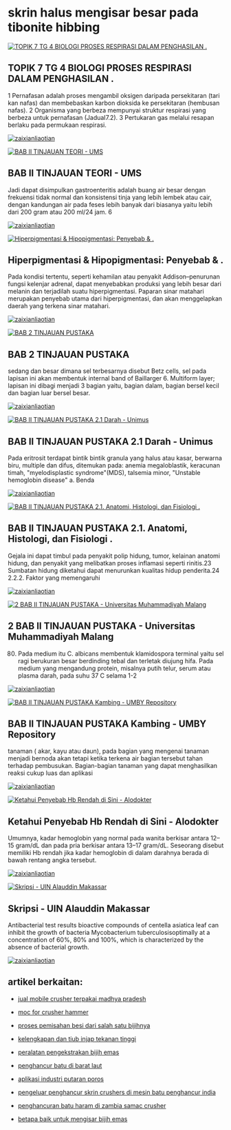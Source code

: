 # skrin halus mengisar besar pada tibonite hibbing
<a href="https://mnn.zoosnet.net/LR/Chatpre.aspx?id=MNN94995150&p=https://topgrinding.com/" target="_blank">![TOPIK 7 TG 4 BIOLOGI PROSES RESPIRASI DALAM PENGHASILAN .](https://github.com/technlg/images/blob/main/59.jpg)</a>
## TOPIK 7 TG 4 BIOLOGI PROSES RESPIRASI DALAM PENGHASILAN .
1 Pernafasan adalah proses mengambil oksigen daripada persekitaran (tari kan nafas) dan membebaskan karbon dioksida ke persekitaran (hembusan nafas). 2 Organisma yang berbeza mempunyai struktur respirasi yang berbeza untuk pernafasan (JaduaI7.2). 3 Pertukaran gas melalui resapan berlaku pada permukaan respirasi.
<a href="https://mnn.zoosnet.net/LR/Chatpre.aspx?id=MNN94995150&p=https://topgrinding.com/" target="_blank"><img src="https://github.com/technlg/images/raw/main/chat11.jpg" alt="zaixianliaotian"/></a><a href="//whatsapp.shibangsoft.com/WhatsApp.php" ><img src="https://github.com/technlg/images/raw/main/chat11.png" alt=""></a>
<a href="https://mnn.zoosnet.net/LR/Chatpre.aspx?id=MNN94995150&p=https://topgrinding.com/" target="_blank">![BAB II TINJAUAN TEORI - UMS](https://github.com/technlg/images/blob/main/41.jpg)</a>
## BAB II TINJAUAN TEORI - UMS
Jadi dapat disimpulkan gastroenteritis adalah buang air besar dengan frekuensi tidak normal dan konsistensi tinja yang lebih lembek atau cair, dengan kandungan air pada feses lebih banyak dari biasanya yaitu lebih dari 200 gram atau 200 ml/24 jam. 6
<a href="https://mnn.zoosnet.net/LR/Chatpre.aspx?id=MNN94995150&p=https://topgrinding.com/" target="_blank"><img src="https://github.com/technlg/images/raw/main/chat11.jpg" alt="zaixianliaotian"/></a><a href="//whatsapp.shibangsoft.com/WhatsApp.php" ><img src="https://github.com/technlg/images/raw/main/chat11.png" alt=""></a>
<a href="https://mnn.zoosnet.net/LR/Chatpre.aspx?id=MNN94995150&p=https://topgrinding.com/" target="_blank">![Hiperpigmentasi & Hipopigmentasi: Penyebab & .](https://github.com/technlg/images/blob/main/32.jpg)</a>
## Hiperpigmentasi & Hipopigmentasi: Penyebab & .
Pada kondisi tertentu, seperti kehamilan atau penyakit Addison–penurunan fungsi kelenjar adrenal, dapat menyebabkan produksi yang lebih besar dari melanin dan terjadilah suatu hiperpigmentasi. Paparan sinar matahari merupakan penyebab utama dari hiperpigmentasi, dan akan menggelapkan daerah yang terkena sinar matahari.
<a href="https://mnn.zoosnet.net/LR/Chatpre.aspx?id=MNN94995150&p=https://topgrinding.com/" target="_blank"><img src="https://github.com/technlg/images/raw/main/chat11.jpg" alt="zaixianliaotian"/></a><a href="//whatsapp.shibangsoft.com/WhatsApp.php" ><img src="https://github.com/technlg/images/raw/main/chat11.png" alt=""></a>
<a href="https://mnn.zoosnet.net/LR/Chatpre.aspx?id=MNN94995150&p=https://topgrinding.com/" target="_blank">![BAB 2 TINJAUAN PUSTAKA](https://github.com/technlg/images/blob/main/8.jpg)</a>
## BAB 2 TINJAUAN PUSTAKA
sedang dan besar dimana sel terbesarnya disebut Betz cells, sel pada lapisan ini akan membentuk internal band of Baillarger 6. Multiform layer; lapisan ini dibagi menjadi 3 bagian yaitu, bagian dalam, bagian bersel kecil dan bagian luar bersel besar.
<a href="https://mnn.zoosnet.net/LR/Chatpre.aspx?id=MNN94995150&p=https://topgrinding.com/" target="_blank"><img src="https://github.com/technlg/images/raw/main/chat11.jpg" alt="zaixianliaotian"/></a><a href="//whatsapp.shibangsoft.com/WhatsApp.php" ><img src="https://github.com/technlg/images/raw/main/chat11.png" alt=""></a>
<a href="https://mnn.zoosnet.net/LR/Chatpre.aspx?id=MNN94995150&p=https://topgrinding.com/" target="_blank">![BAB II TINJAUAN PUSTAKA 2.1 Darah - Unimus](https://github.com/technlg/images/blob/main/12.jpg)</a>
## BAB II TINJAUAN PUSTAKA 2.1 Darah - Unimus
Pada eritrosit terdapat bintik bintik granula yang halus atau kasar, berwarna biru, multiple dan difus, ditemukan pada: anemia megaloblastik, keracunan timah, "myelodisplastic syndrome"(MDS), talsemia minor, "Unstable hemoglobin disease" a. Benda
<a href="https://mnn.zoosnet.net/LR/Chatpre.aspx?id=MNN94995150&p=https://topgrinding.com/" target="_blank"><img src="https://github.com/technlg/images/raw/main/chat11.jpg" alt="zaixianliaotian"/></a><a href="//whatsapp.shibangsoft.com/WhatsApp.php" ><img src="https://github.com/technlg/images/raw/main/chat11.png" alt=""></a>
<a href="https://mnn.zoosnet.net/LR/Chatpre.aspx?id=MNN94995150&p=https://topgrinding.com/" target="_blank">![BAB II TINJAUAN PUSTAKA 2.1. Anatomi, Histologi, dan Fisiologi .](https://github.com/technlg/images/blob/main/18.jpg)</a>
## BAB II TINJAUAN PUSTAKA 2.1. Anatomi, Histologi, dan Fisiologi .
Gejala ini dapat timbul pada penyakit polip hidung, tumor, kelainan anatomi hidung, dan penyakit yang melibatkan proses inflamasi seperti rinitis.23 Sumbatan hidung diketahui dapat menurunkan kualitas hidup penderita.24 2.2.2. Faktor yang memengaruhi
<a href="https://mnn.zoosnet.net/LR/Chatpre.aspx?id=MNN94995150&p=https://topgrinding.com/" target="_blank"><img src="https://github.com/technlg/images/raw/main/chat11.jpg" alt="zaixianliaotian"/></a><a href="//whatsapp.shibangsoft.com/WhatsApp.php" ><img src="https://github.com/technlg/images/raw/main/chat11.png" alt=""></a>
<a href="https://mnn.zoosnet.net/LR/Chatpre.aspx?id=MNN94995150&p=https://topgrinding.com/" target="_blank">![2 BAB II TINJAUAN PUSTAKA - Universitas Muhammadiyah Malang](https://github.com/technlg/images/blob/main/6.jpg)</a>
## 2 BAB II TINJAUAN PUSTAKA - Universitas Muhammadiyah Malang
80. Pada medium itu C. albicans membentuk klamidospora terminal yaitu sel ragi berukuran besar berdinding tebal dan terletak diujung hifa. Pada medium yang mengandung protein, misalnya putih telur, serum atau plasma darah, pada suhu 37 C selama 1-2
<a href="https://mnn.zoosnet.net/LR/Chatpre.aspx?id=MNN94995150&p=https://topgrinding.com/" target="_blank"><img src="https://github.com/technlg/images/raw/main/chat11.jpg" alt="zaixianliaotian"/></a><a href="//whatsapp.shibangsoft.com/WhatsApp.php" ><img src="https://github.com/technlg/images/raw/main/chat11.png" alt=""></a>
<a href="https://mnn.zoosnet.net/LR/Chatpre.aspx?id=MNN94995150&p=https://topgrinding.com/" target="_blank">![BAB II TINJAUAN PUSTAKA Kambing - UMBY Repository](https://github.com/technlg/images/blob/main/37.jpg)</a>
## BAB II TINJAUAN PUSTAKA Kambing - UMBY Repository
tanaman ( akar, kayu atau daun), pada bagian yang mengenai tanaman menjadi bernoda akan tetapi ketika terkena air bagian tersebut tahan terhadap pembusukan. Bagian-bagian tanaman yang dapat menghasilkan reaksi cukup luas dan aplikasi
<a href="https://mnn.zoosnet.net/LR/Chatpre.aspx?id=MNN94995150&p=https://topgrinding.com/" target="_blank"><img src="https://github.com/technlg/images/raw/main/chat11.jpg" alt="zaixianliaotian"/></a><a href="//whatsapp.shibangsoft.com/WhatsApp.php" ><img src="https://github.com/technlg/images/raw/main/chat11.png" alt=""></a>
<a href="https://mnn.zoosnet.net/LR/Chatpre.aspx?id=MNN94995150&p=https://topgrinding.com/" target="_blank">![Ketahui Penyebab Hb Rendah di Sini - Alodokter](https://github.com/technlg/images/blob/main/38.jpg)</a>
## Ketahui Penyebab Hb Rendah di Sini - Alodokter
Umumnya, kadar hemoglobin yang normal pada wanita berkisar antara 12–15 gram/dL dan pada pria berkisar antara 13–17 gram/dL. Seseorang disebut memiliki Hb rendah jika kadar hemoglobin di dalam darahnya berada di bawah rentang angka tersebut.
<a href="https://mnn.zoosnet.net/LR/Chatpre.aspx?id=MNN94995150&p=https://topgrinding.com/" target="_blank"><img src="https://github.com/technlg/images/raw/main/chat11.jpg" alt="zaixianliaotian"/></a><a href="//whatsapp.shibangsoft.com/WhatsApp.php" ><img src="https://github.com/technlg/images/raw/main/chat11.png" alt=""></a>
<a href="https://mnn.zoosnet.net/LR/Chatpre.aspx?id=MNN94995150&p=https://topgrinding.com/" target="_blank">![Skripsi - UIN Alauddin Makassar](https://github.com/technlg/images/blob/main/46.jpg)</a>
## Skripsi - UIN Alauddin Makassar
Antibacterial test results bioactive compounds of centella asiatica leaf can inhibit the growth of bacteria Mycobacterium tuberculosisoptimally at a concentration of 60%, 80% and 100%, which is characterized by the absence of bacterial growth.
<a href="https://mnn.zoosnet.net/LR/Chatpre.aspx?id=MNN94995150&p=https://topgrinding.com/" target="_blank"><img src="https://github.com/technlg/images/raw/main/chat11.jpg" alt="zaixianliaotian"/></a><a href="//whatsapp.shibangsoft.com/WhatsApp.php" ><img src="https://github.com/technlg/images/raw/main/chat11.png" alt=""></a>
## artikel berkaitan:
* [jual mobile crusher terpakai madhya pradesh](jual%20mobile%20crusher%20terpakai%20madhya%20pradesh.md)
* [moc for crusher hammer](moc%20for%20crusher%20hammer.md)
* [proses pemisahan besi dari salah satu bijihnya](proses%20pemisahan%20besi%20dari%20salah%20satu%20bijihnya.md)
* [kelengkapan dan tiub injap tekanan tinggi](kelengkapan%20dan%20tiub%20injap%20tekanan%20tinggi.md)
* [peralatan pengekstrakan bijih emas](peralatan%20pengekstrakan%20bijih%20emas.md)
* [penghancur batu di barat laut](penghancur%20batu%20di%20barat%20laut.md)
* [aplikasi industri putaran poros](aplikasi%20industri%20putaran%20poros.md)
* [pengeluar penghancur skrin crushers di mesin batu penghancur india](pengeluar%20penghancur%20skrin%20crushers%20di%20mesin%20batu%20penghancur%20india.md)
* [penghancuran batu haram di zambia samac crusher](penghancuran%20batu%20haram%20di%20zambia%20samac%20crusher.md)
* [betapa baik untuk mengisar bijih emas](betapa%20baik%20untuk%20mengisar%20bijih%20emas.md)
